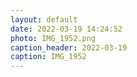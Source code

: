 ```yaml
---
layout: default
date: 2022-03-19 14:24:52
photo: IMG_1952.png
caption_header: 2022-03-19
caption: IMG_1952
---
```

